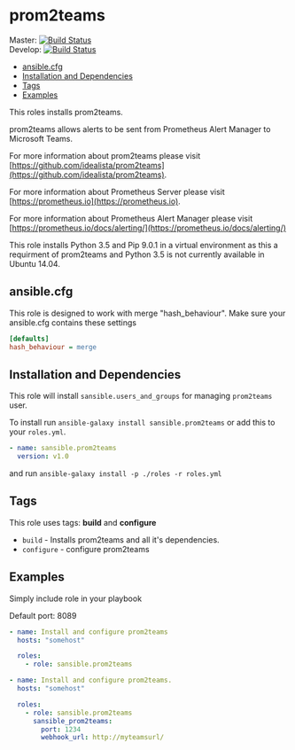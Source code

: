 # prom2teams 

Master: [![Build Status](https://travis-ci.org/sansible/prom2teams.svg?branch=master)](https://travis-ci.org/sansible/prom2teams)  
Develop: [![Build Status](https://travis-ci.org/sansible/prom2teams.svg?branch=develop)](https://travis-ci.org/sansible/prom2teams)

* [ansible.cfg](#ansible-cfg)
* [Installation and Dependencies](#installation-and-dependencies)
* [Tags](#tags)
* [Examples](#examples)

This roles installs prom2teams.

prom2teams allows alerts to be sent from Prometheus Alert Manager to Microsoft Teams.

For more information about prom2teams please visit
[https://github.com/idealista/prom2teams](https://github.com/idealista/prom2teams).

For more information about Prometheus Server please visit
[https://prometheus.io](https://prometheus.io).

For more information about Prometheus Alert Manager please visit
[https://prometheus.io/docs/alerting/](https://prometheus.io/docs/alerting/)


This role installs Python 3.5 and Pip 9.0.1 in a virtual environment as this a requirment of prom2teams and Python 3.5 is not currently available in Ubuntu 14.04.

## ansible.cfg

This role is designed to work with merge "hash_behaviour". Make sure your
ansible.cfg contains these settings

```INI
[defaults]
hash_behaviour = merge
```




## Installation and Dependencies

This role will install `sansible.users_and_groups` for managing `prom2teams` user.

To install run `ansible-galaxy install sansible.prom2teams` or add this to your
`roles.yml`.

```YAML
- name: sansible.prom2teams
  version: v1.0
```

and run `ansible-galaxy install -p ./roles -r roles.yml`




## Tags

This role uses tags: **build** and **configure**

* `build` - Installs prom2teams and all it's dependencies.
* `configure` - configure prom2teams



## Examples

Simply include role in your playbook

Default port: 8089

```YAML
- name: Install and configure prom2teams
  hosts: "somehost"

  roles:
    - role: sansible.prom2teams
```

```YAML
- name: Install and configure prom2teams.
  hosts: "somehost"

  roles:
    - role: sansible.prom2teams
      sansible_prom2teams:
        port: 1234
        webhook_url: http://myteamsurl/ 
```
